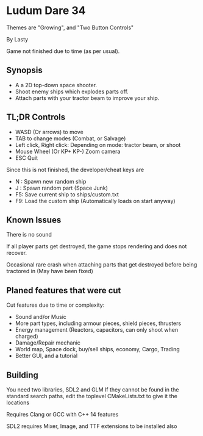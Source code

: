 
Ludum Dare 34
=============

Themes are "Growing", and "Two Button Controls"

By Lasty

Game not finished due to time (as per usual).


Synopsis
--------
- A a 2D top-down space shooter.
- Shoot enemy ships which explodes parts off.
- Attach parts with your tractor beam to improve your ship.


TL;DR Controls
--------------
- WASD (Or arrows) to move
- TAB to change modes (Combat, or Salvage)
- Left click, Right click:  Depending on mode: tractor beam, or shoot
- Mouse Wheel (Or KP+ KP-) Zoom camera
- ESC Quit


Since this is not finished, the developer/cheat keys are
- N : Spawn new random ship
- J : Spawn random part (Space Junk)
- F5: Save current ship to ships/custom.txt
- F9: Load the custom ship (Automatically loads on start anyway)


Known Issues
----------

There is no sound

If all player parts get destroyed, the game stops rendering and does not recover.

Occasional rare crash when attaching parts that get destroyed before being tractored in (May have been fixed)


Planed features that were cut
----------
Cut features due to time or complexity:
- Sound and/or Music
- More part types, including armour pieces, shield pieces, thrusters
- Energy management (Reactors, capacitors, can only shoot when charged)
- Damage/Repair mechanic
- World map, Space dock, buy/sell ships, economy, Cargo, Trading
- Better GUI, and a tutorial


Building
--------
You need two libraries, SDL2 and GLM
If they cannot be found in the standard search paths, edit the toplevel CMakeLists.txt to give it the locations

Requires Clang or GCC with C++ 14 features

SDL2 requires Mixer, Image, and TTF extensions to be installed also
